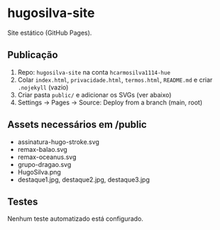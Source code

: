 # hugosilva-site

Site estático (GitHub Pages).

## Publicação
1. Repo: `hugosilva-site` na conta `hcarmosilva1114-hue`
2. Colar `index.html`, `privacidade.html`, `termos.html`, `README.md` e criar `.nojekyll` (vazio)
3. Criar pasta `public/` e adicionar os SVGs (ver abaixo)
4. Settings → Pages → Source: Deploy from a branch (main, root)

## Assets necessários em /public
- assinatura-hugo-stroke.svg
- remax-balao.svg
- remax-oceanus.svg
- grupo-dragao.svg
- HugoSilva.png
- destaque1.jpg, destaque2.jpg, destaque3.jpg

## Testes
Nenhum teste automatizado está configurado.
